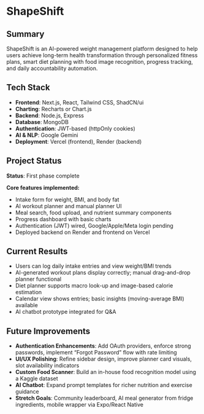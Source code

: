 # ShapeShift

## Summary

ShapeShift is an AI-powered weight management platform designed to help users achieve long-term health transformation through personalized fitness plans, smart diet planning with food image recognition, progress tracking, and daily accountability automation.

## Tech Stack

- **Frontend**: Next.js, React, Tailwind CSS, ShadCN/ui
- **Charting**: Recharts or Chart.js
- **Backend**: Node.js, Express
- **Database**: MongoDB
- **Authentication**: JWT-based (httpOnly cookies)
- **AI & NLP**: Google Gemini
- **Deployment**: Vercel (frontend), Render (backend)

## Project Status

**Status**: First phase complete

**Core features implemented:**

- Intake form for weight, BMI, and body fat
- AI workout planner and manual planner UI
- Meal search, food upload, and nutrient summary components
- Progress dashboard with basic charts
- Authentication (JWT) wired, Google/Apple/Meta login pending
- Deployed backend on Render and frontend on Vercel

## Current Results

- Users can log daily intake entries and view weight/BMI trends
- AI-generated workout plans display correctly; manual drag-and-drop planner functional
- Diet planner supports macro look-up and image-based calorie estimation
- Calendar view shows entries; basic insights (moving-average BMI) available
- AI chatbot prototype integrated for Q&A

## Future Improvements

- **Authentication Enhancements**: Add OAuth providers, enforce strong passwords, implement “Forgot Password” flow with rate limiting
- **UI/UX Polishing**: Refine sidebar design, improve planner card visuals, slot availability indicators
- **Custom Food Scanner**: Build an in-house food recognition model using a Kaggle dataset
- **AI Chatbot**: Expand prompt templates for richer nutrition and exercise guidance
- **Stretch Goals**: Community leaderboard, AI meal generator from fridge ingredients, mobile wrapper via Expo/React Native

